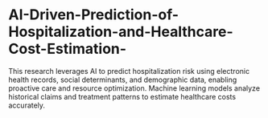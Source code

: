 # AI-Driven-Prediction-of-Hospitalization-and-Healthcare-Cost-Estimation-
This research leverages AI to predict hospitalization risk using electronic health records, social determinants, and demographic data, enabling proactive care and resource optimization. Machine learning models analyze historical claims and treatment patterns to estimate healthcare costs accurately. 
